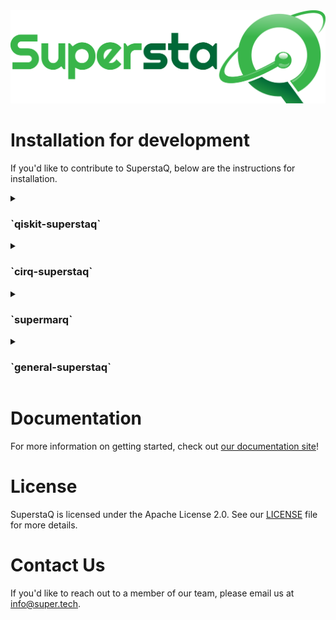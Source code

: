 <img src="./docs/source/_static/logos/SuperstaQ_SSa-R00a_Mil.png">

# Installation for development

If you'd like to contribute to SuperstaQ, below are the instructions for installation. 

<details>
<summary> <h3> `qiskit-superstaq` </h3> </summary>
  Test
</details>

<details>
<summary> <h3> `cirq-superstaq` </h3> </summary>
  Test
</details>

<details>
<summary> <h3> `supermarq` </h3> </summary>
  Test
</details>

<details>
<summary> <h3> `general-superstaq` </h3> </summary>
  Test
</details>

# Documentation 

For more information on getting started, check out [our documentation site](https://docs-superstaq.readthedocs.io/)!

# License
SuperstaQ is licensed under the Apache License 2.0. See our [LICENSE](https://github.com/SupertechLabs/superstaq-client/blob/main/LICENSE) file for more details.

# Contact Us
If you'd like to reach out to a member of our team, please email us at info@super.tech.
